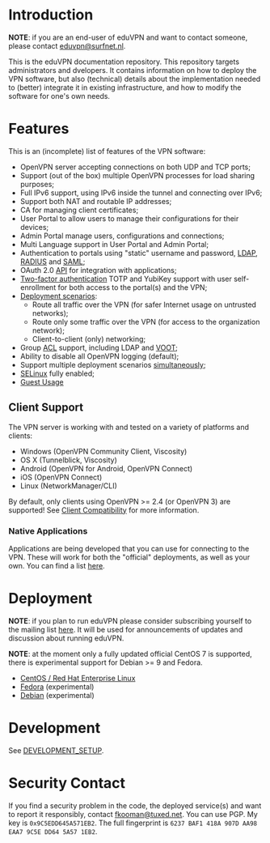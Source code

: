 # Introduction

**NOTE**: if you are an end-user of eduVPN and want to contact someone, please
contact [eduvpn@surfnet.nl](mailto:eduvpn@surfnet.nl).

This is the eduVPN documentation repository. This repository targets
administrators and dvelopers. It contains information on how to deploy the VPN
software, but also (technical) details about the implementation needed to 
(better) integrate it in existing infrastructure, and how to modify the 
software for one's own needs.

# Features

This is an (incomplete) list of features of the VPN software:

- OpenVPN server accepting connections on both UDP and TCP ports;
- Support (out of the box) multiple OpenVPN processes for load sharing 
  purposes;
- Full IPv6 support, using IPv6 inside the tunnel and connecting over IPv6;
- Support both NAT and routable IP addresses;
- CA for managing client certificates;
- User Portal to allow users to manage their configurations for their 
  devices;
- Admin Portal manage users, configurations and connections;
- Multi Language support in User Portal and Admin Portal;
- Authentication to portals using "static" username and password, 
  [LDAP](LDAP.md), [RADIUS](RADIUS.md) and [SAML](SAML.md);
- OAuth 2.0 [API](API.md) for integration with applications;
- [Two-factor authentication](2FA.md) TOTP and YubiKey support with user 
  self-enrollment for both access to the portal(s) and the VPN;
- [Deployment scenarios](PROFILE_CONFIG.md):
  - Route all traffic over the VPN (for safer Internet usage on untrusted 
    networks);
  - Route only some traffic over the VPN (for access to the organization 
    network);
  - Client-to-client (only) networking;
- Group [ACL](ACL.md) support, including LDAP and [VOOT](http://openvoot.org/);
- Ability to disable all OpenVPN logging (default);
- Support multiple deployment scenarios [simultaneously](MULTI_PROFILE.md);
- [SELinux](SELINUX.md) fully enabled;
- [Guest Usage](GUEST_USAGE.md)

## Client Support

The VPN server is working with and tested on a variety of platforms and 
clients:

  - Windows (OpenVPN Community Client, Viscosity)
  - OS X (Tunnelblick, Viscosity)
  - Android (OpenVPN for Android, OpenVPN Connect)
  - iOS (OpenVPN Connect)
  - Linux (NetworkManager/CLI)

By default, only clients using OpenVPN >= 2.4 (or OpenVPN 3) are supported! See 
[Client Compatibility](PROFILE_CONFIG.md#client-compatibility) for more 
information.

### Native Applications

Applications are being developed that you can use for connecting to the VPN. 
These will work for both the "official" deployments, as well as your own. You 
can find a list [here](https://app.eduvpn.nl/).

# Deployment

**NOTE**: if you plan to run eduVPN please consider subscribing yourself to the 
mailing list [here](https://list.surfnet.nl/mailman/listinfo/eduvpn-deploy). It 
will be used for announcements of updates and discussion about running eduVPN.

**NOTE**: at the moment only a fully updated official CentOS 7 is supported, 
there is experimental support for Debian >= 9 and Fedora.

* [CentOS / Red Hat Enterprise Linux](DEPLOY_CENTOS.md)
* [Fedora](DEPLOY_FEDORA.md) (experimental)
* [Debian](DEPLOY_DEBIAN.md) (experimental)

# Development

See [DEVELOPMENT_SETUP](DEVELOPMENT_SETUP.md).

# Security Contact

If you find a security problem in the code, the deployed service(s) and want to
report it responsibly, contact [fkooman@tuxed.net](mailto:fkooman@tuxed.net). 
You can use PGP. My key is `0x9C5EDD645A571EB2`. The full fingerprint is 
`6237 BAF1 418A 907D AA98  EAA7 9C5E DD64 5A57 1EB2`.
